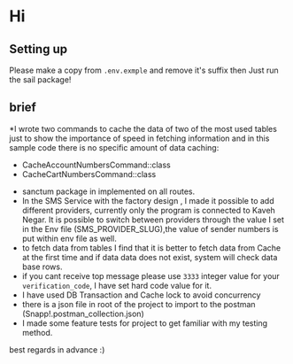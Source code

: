 # Hi

## Setting up

Please make a copy from `.env.exmple` and remove it's suffix then Just run the sail package!

## brief
*I wrote two commands to cache the data of two of the most used tables just to show the importance of speed in fetching information and in this sample code there is no specific amount of data caching:
- CacheAccountNumbersCommand::class
- CacheCartNumbersCommand::class

* sanctum package in implemented on all routes.
* In the SMS Service with the factory design , I made it possible to add different providers, currently only the program is connected to Kaveh Negar. It is possible to switch between providers through the value I set in the Env file (SMS_PROVIDER_SLUG),the value of sender numbers is put within env file as well.
* to fetch data from tables I find that it is better to fetch data from Cache at the first time and if data data does not exist, system will check data base rows.
* if you cant receive top message please use `3333` integer value for  your `verification_code`, I have set hard code value for it.
* I have used DB Transaction and Cache lock to avoid concurrency
* there is a json file in root of the project to import to the postman (Snapp!.postman_collection.json)
* I made some feature tests for project to get familiar  with my testing method.

best regards in advance :)

